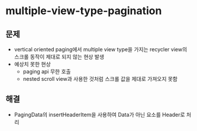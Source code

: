 # ****multiple-view-type-pagination****

## 문제

- vertical oriented paging에서 multiple view type을 가지는 recycler view의 스크롤 동작이 제대로 되지 않는 현상 발생
- 예상치 못한 현상
    - paging api 무한 호출
    - nested scroll view과 사용한 것처럼 스크롤 값을 제대로 가져오지 못함

## 해결

- PagingData의 insertHeaderItem을 사용하여 Data가 아닌 요소를 Header로 처리